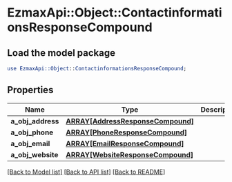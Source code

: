 # EzmaxApi::Object::ContactinformationsResponseCompound

## Load the model package
```perl
use EzmaxApi::Object::ContactinformationsResponseCompound;
```

## Properties
Name | Type | Description | Notes
------------ | ------------- | ------------- | -------------
**a_obj_address** | [**ARRAY[AddressResponseCompound]**](AddressResponse.md) |  | 
**a_obj_phone** | [**ARRAY[PhoneResponseCompound]**](PhoneResponseCompound.md) |  | 
**a_obj_email** | [**ARRAY[EmailResponseCompound]**](EmailResponse.md) |  | 
**a_obj_website** | [**ARRAY[WebsiteResponseCompound]**](WebsiteResponse.md) |  | 

[[Back to Model list]](../README.md#documentation-for-models) [[Back to API list]](../README.md#documentation-for-api-endpoints) [[Back to README]](../README.md)


